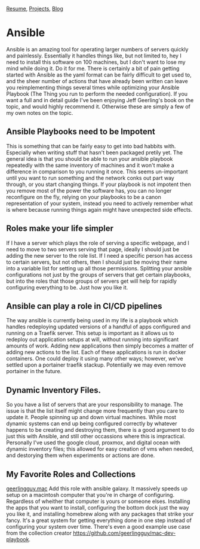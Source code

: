[Resume](../resume_page.md), [Projects](../projects.md), [Blog](../blog.md)

# Ansible
Ansible is an amazing tool for operating larger numbers of servers quickly and painlessly. Essentially it handles things like, but not limited to, hey I need to install this software on 100 machines, but I don't want to lose my mind while doing it. Do it for me. There is certainly a bit of pain getting started with Ansible as the yaml format can be fairly difficult to get used to, and the sheer number of actions that have already been written can leave you reimplementing things several times while optimizing your Ansible Playbook (The Thing you run to perform the needed configuration). If you want a full and in detail guide I've been enjoying Jeff Geerling's book on the topic, and would highly recommend it. Otherwise these are simply a few of my own notes on the topic. 

## Ansible Playbooks need to be Impotent
This is something that can be fairly easy to get into bad habbits with. Especially when writing stuff that hasn't been packaged pretily yet. The general idea is that you should be able to run your ansible playbook repeatedly with the same inventory of machines and it won't make a difference in comparison to you running it once. This seems un-important until you want to run something and the network conks out part way through, or you start changing things. If your playbook is not impotent then you remove most of the power the software has, you can no longer reconfigure on the fly, relying on your playbooks to be a canon representation of your system, instead you need to actively remember what is where because running things again might have unexpected side effects. 

## Roles make your life simpler
If I have a server which plays the role of serving a specific webpage, and I need to move to two servers serving that page, ideally I should just be adding the new server to the role list. If I need a specific person has access to certain servers, but not others, then I should just be moving their name into a variable list for setting up all those permissions. Splitting your ansible configurations not just by the groups of servers that get certain playbooks, but into the roles that those groups of servers get will help for rapidly configuring everything to be. Just how you like it.

## Ansible can play a role in CI/CD pipelines
The way ansible is currently being used in my life is a playbook which handles redeploying updated versions of a handful of apps configured and running on a Traefik server. This setup is important as it allows us to redeploy out application setups at will, without running into significant amounts of work. Adding new applications then simply becomes a matter of adding new actions to the list. Each of these applications is run in docker containers. One could deploy it using many other ways; however, we've settled upon a portainer traefik stackup. Potentially we may even remove portainer in the future.

## Dynamic Inventory Files.
So you have a list of servers that are your responsibility to manage. The issue is that the list itself might change more frequently than you care to update it. People spinning up and down virtual machines. While most dynamic systems can end up being configured correctly by whatever happens to be creating and destroying them, there is a good argument to do just this with Ansible, and still other occassions where this is impractical. Personally I've used the google cloud, proxmox, and digital ocean with dynamic inventory files; this allowed for easy creation of vms when needed, and destorying them when experiments or actions are done. 

## My Favorite Roles and Collections

[geerlingguy.mac](https://github.com/geerlingguy/ansible-collection-mac) 
Add this role with ansible galaxy. It massively speeds up setup on a macintosh computer that you're in charge of configuring. Regardless of wheither that computer is yours or someone elses. Installing the apps that you want to install, configuring the bottom dock just the way you like it, and installing homebrew along with any packages that strike your fancy. It's a great system for getting everything done in one step instead of configuring your system over time. There's even a good example use case from the collection creator <https://github.com/geerlingguy/mac-dev-playbook>.
